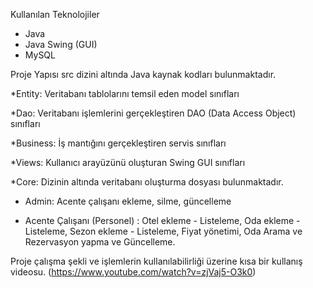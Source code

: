 Kullanılan Teknolojiler

- Java
- Java Swing (GUI)
- MySQL

Proje Yapısı src dizini altında Java kaynak kodları bulunmaktadır. 

*Entity: Veritabanı tablolarını temsil eden model sınıfları 

*Dao: Veritabanı işlemlerini gerçekleştiren DAO (Data Access Object) sınıfları 

*Business: İş mantığını gerçekleştiren servis sınıfları 

*Views: Kullanıcı arayüzünü oluşturan Swing GUI sınıfları 

*Core: Dizinin altında veritabanı oluşturma dosyası bulunmaktadır.

- Admin: Acente çalışanı ekleme, silme, güncelleme

- Acente Çalışanı (Personel) : Otel ekleme - Listeleme, Oda ekleme - Listeleme, Sezon ekleme - Listeleme, Fiyat yönetimi, Oda Arama ve Rezervasyon yapma ve Güncelleme.

Proje çalışma şekli ve işlemlerin kullanılabilirliği üzerine kısa bir kullanış videosu.
(https://www.youtube.com/watch?v=zjVaj5-O3k0)
